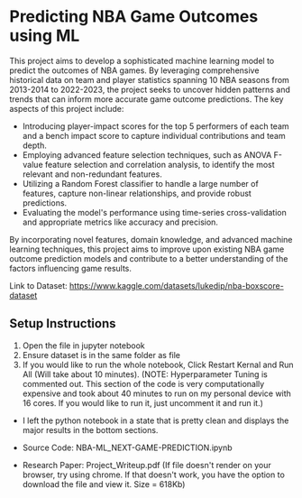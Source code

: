 # Predicting NBA Game Outcomes using ML
This project aims to develop a sophisticated machine learning model to predict the outcomes of NBA games. By leveraging comprehensive historical data on team and player statistics spanning 10 NBA seasons from 2013-2014 to 2022-2023, the project seeks to uncover hidden patterns and trends that can inform more accurate game outcome predictions.
The key aspects of this project include:
* Introducing player-impact scores for the top 5 performers of each team and a bench impact score to capture individual contributions and team depth.
* Employing advanced feature selection techniques, such as ANOVA F-value feature selection and correlation analysis, to identify the most relevant and non-redundant features.
* Utilizing a Random Forest classifier to handle a large number of features, capture non-linear relationships, and provide robust predictions.
* Evaluating the model's performance using time-series cross-validation and appropriate metrics like accuracy and precision.

By incorporating novel features, domain knowledge, and advanced machine learning techniques, this project aims to improve upon existing NBA game outcome prediction models and contribute to a better understanding of the factors influencing game results.

Link to Dataset: https://www.kaggle.com/datasets/lukedip/nba-boxscore-dataset

## Setup Instructions
1. Open the file in jupyter notebook
2. Ensure dataset is in the same folder as file
3. If you would like to run the whole notebook, Click Restart Kernal and Run All (Will take about 10 minutes). (NOTE: Hyperparameter Tuning is commented out. This section of the code is very computationally expensive and took about 40 minutes to run on my personal device with 16 cores. If you would like to run it, just uncomment it and run it.)

* I left the python notebook in a state that is pretty clean and displays the major results in the bottom sections.

* Source Code: NBA-ML_NEXT-GAME-PREDICTION.ipynb
* Research Paper: Project_Writeup.pdf (If file doesn't render on your browser, try using chrome. If that doesn't work, you have the option to download the file and view it. Size = 618Kb)
